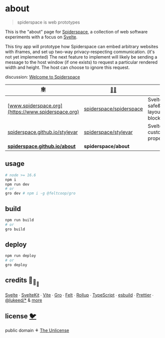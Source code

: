 # about

> spiderspace is web prototypes

This is the "about" page for [Spiderspace](https://github.com/spiderspace/spiderspace),
a collection of web software experiments
with a focus on [Svelte](https://github.com/sveltejs/svelte).

This tiny app will prototype how Spiderspace can embed arbitrary websites with iframes,
and set up two-way privacy-respecting communication. (it's not yet implemented)
The next feature to implement will likely be sending a message to the host window (if one exists)
to request a particular rendered width and height. The host can choose to ignore this request.

discussion: [Welcome to Spiderspace](https://github.com/spiderspace/spiderspace/discussions/1)

| [🕸️](https://www.spiderspace.org)                                        | [🐙🐱](https://github.com/spiderspace)                                | 🧪                                              |
| ------------------------------------------------------------------------ | --------------------------------------------------------------------- | ----------------------------------------------- |
| [www.spiderspace.org](https://www.spiderspace.org)                       | [spiderspace/spiderspace](https://github.com/spiderspace/spiderspace) | Svelte; safe&serializable layout&content blocks |
| [spiderspace.github.io/stylevar](https://spiderspace.github.io/stylevar) | [spiderspace/stylevar](https://github.com/spiderspace/stylevar)       | Svelte; CSS custom properties                   |
| [**spiderspace.github.io/about**](https://spiderspace.github.io/about)   | **spiderspace/about**                                                 |                                                 |

## usage

```bash
# node >= 16.6
npm i
npm run dev
# or
gro dev # npm i -g @feltcoop/gro
```

## build

```bash
npm run build
# or
gro build
```

## deploy

```bash
npm run deploy
# or
gro deploy
```

## credits 🐢<sub>🐢</sub><sub><sub>🐢</sub></sub>

[Svelte](https://github.com/sveltejs/svelte) ∙
[SvelteKit](https://github.com/sveltejs/kit) ∙
[Vite](https://github.com/vitejs/vite) ∙
[Gro](https://github.com/feltcoop/gro) ∙
[Felt](https://github.com/feltcoop/felt) ∙
[Rollup](https://github.com/rollup/rollup) ∙
[TypeScript](https://github.com/microsoft/TypeScript) ∙
[esbuild](https://github.com/evanw/esbuild) ∙
[Prettier](https://github.com/prettier/prettier) ∙
[@lukeed\/\*](https://github.com/lukeed)
& [more](package.json)

## license [🐦](https://wikipedia.org/wiki/Free_and_open-source_software)

public domain ⚘ [The Unlicense](license)
